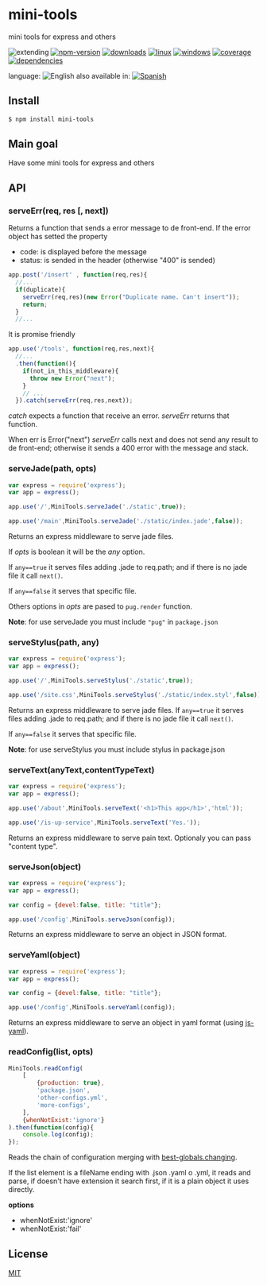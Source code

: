 # mini-tools
mini tools for express and others


![extending](https://img.shields.io/badge/stability-extending-orange.svg)
[![npm-version](https://img.shields.io/npm/v/mini-tools.svg)](https://npmjs.org/package/mini-tools)
[![downloads](https://img.shields.io/npm/dm/mini-tools.svg)](https://npmjs.org/package/mini-tools)
[![linux](https://img.shields.io/travis/codenautas/mini-tools/master.svg)](https://travis-ci.org/codenautas/mini-tools)
[![windows](https://ci.appveyor.com/api/projects/status/github/codenautas/mini-tools?svg=true)](https://ci.appveyor.com/project/codenautas/mini-tools)
[![coverage](https://img.shields.io/coveralls/codenautas/mini-tools/master.svg)](https://coveralls.io/r/codenautas/mini-tools)
[![dependencies](https://img.shields.io/david/codenautas/mini-tools.svg)](https://david-dm.org/codenautas/mini-tools)


language: ![English](https://raw.githubusercontent.com/codenautas/multilang/master/img/lang-en.png)
also available in:
[![Spanish](https://raw.githubusercontent.com/codenautas/multilang/master/img/lang-es.png)](LEEME.md)

## Install

```sh
$ npm install mini-tools
```


## Main goal

Have some mini tools for express and others


## API

### serveErr(req, res [, next])


Returns a function that sends a error message to de front-end.
If the error object has setted the property

  * code: is displayed before the message
  * status: is sended in the header (otherwise "400" is sended)


```js
app.post('/insert' , function(req,res){
  //...
  if(duplicate){
    serveErr(req,res)(new Error("Duplicate name. Can't insert"));
    return;
  }
  //...
```


It is promise friendly


```js
app.use('/tools', function(req,res,next){
  //...
  .then(function(){
    if(not_in_this_middleware){
      throw new Error("next");
    }
    // ...
  }).catch(serveErr(req,res,next));
```


*catch* expects a function that receive an error.
*serveErr* returns that function.

When err is Error("next") *serveErr* calls next and does not send any result to de front-end;
otherwise it sends a 400 error with the message and stack.


### serveJade(path, opts)

```js
var express = require('express');
var app = express();

app.use('/',MiniTools.serveJade('./static',true));

app.use('/main',MiniTools.serveJade('./static/index.jade',false));
```


Returns an express middleware to serve jade files.

If *opts* is boolean it will be the *any* option.

If `any==true` it serves files adding .jade to req.path; and
if there is no jade file it call `next()`.

If `any==false` it serves that specific file.

Others options in *opts* are pased to `pug.render` function.

**Note**: for use serveJade you must include `"pug"` in `package.json`


### serveStylus(path, any)

```js
var express = require('express');
var app = express();

app.use('/',MiniTools.serveStylus('./static',true));

app.use('/site.css',MiniTools.serveStylus('./static/index.styl',false));
```


Returns an express middleware to serve jade files.
If `any==true` it serves files adding .jade to req.path; and
if there is no jade file it call `next()`.

If `any==false` it serves that specific file.

**Note**: for use serveStylus you must include stylus in package.json


### serveText(anyText,contentTypeText)

```js
var express = require('express');
var app = express();

app.use('/about',MiniTools.serveText('<h1>This app</h1>','html'));

app.use('/is-up-service',MiniTools.serveText('Yes.'));
```


Returns an express middleware to serve pain text.
Optionaly you can pass "content type".


### serveJson(object)

```js
var express = require('express');
var app = express();

var config = {devel:false, title: "title"};

app.use('/config',MiniTools.serveJson(config));
```


Returns an express middleware to serve an object in JSON format.


### serveYaml(object)

```js
var express = require('express');
var app = express();

var config = {devel:false, title: "title"};

app.use('/config',MiniTools.serveYaml(config));
```


Returns an express middleware to serve an object in yaml format
(using [js-yaml](https:www.npmjs.com/package/js-yaml)).


### readConfig(list, opts)

```js
MiniTools.readConfig(
    [
        {production: true},
        'package.json',
        'other-configs.yml',
        'more-configs',
    ],
    {whenNotExist:'ignore'}
).then(function(config){
    console.log(config);
});
```


Reads the chain of configuration merging with [best-globals.changing](https://www.npmjs.com/package/best-globals#changingoriginalconfig-changes-options).

If the list element is a fileName ending with .json .yaml o .yml, it reads and parse,
if doesn't have extension it search first,
if it is a plain object it uses directly.

**options**
 * whenNotExist:'ignore'
 * whenNotExist:'fail'


## License


[MIT](LICENSE)

